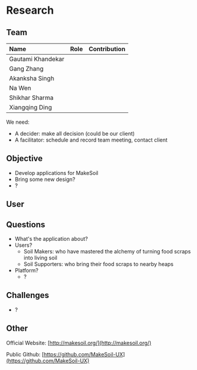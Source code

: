 # Research #

## Team ##

| Name                 	| Role		    | Contribution |
| :---                 	| :---         	| :---         |
| Gautami Khandekar	   	|	|	|
| Gang Zhang		   	|	|	|
| Akanksha Singh	   	|	|	|
| Na Wen				| 	|	|
| Shikhar Sharma   		|	|	|
| Xiangqing Ding		|	|	|

We need:

+  A decider: make all decision (could be our client)
+  A facilitator: schedule and record team meeting, contact client
 

## Objective ##

+ Develop applications for MakeSoil
+ Bring some new design?
+ ?

## User ##



## Questions ##

+ What's the application about?
+ Users?
	+ Soil Makers: who have mastered the alchemy of turning food scraps into living soil
	+ Soil Supporters: who bring their food scraps to nearby heaps
+ Platform?
	+ ?

## Challenges ##

+ ?

## Other ##

Official Website: [http://makesoil.org/](http://makesoil.org/)

Public Github: [https://github.com/MakeSoil-UX](https://github.com/MakeSoil-UX)

